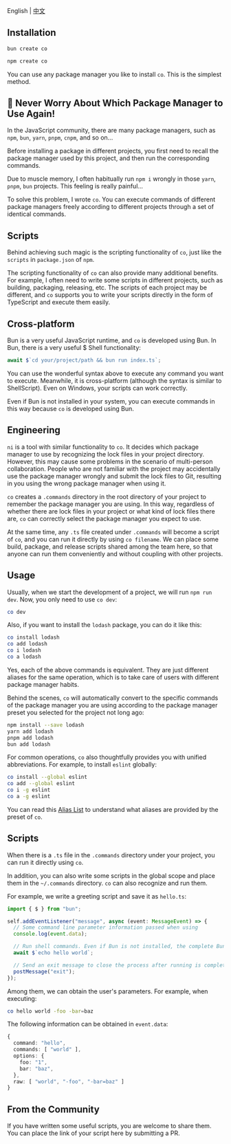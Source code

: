 English | [中文](./README_ZH.md)

## Installation

```bash
bun create co
```

```bash
npm create co
```

You can use any package manager you like to install `co`. This is the simplest method.

## 🥵 Never Worry About Which Package Manager to Use Again!

In the JavaScript community, there are many package managers, such as `npm`, `bun`, `yarn`, `pnpm`, `cnpm`, and so on...

Before installing a package in different projects, you first need to recall the package manager used by this project, and then run the corresponding commands.

Due to muscle memory, I often habitually run `npm i` wrongly in those `yarn`, `pnpm`, `bun` projects. This feeling is really painful...

To solve this problem, I wrote `co`. You can execute commands of different package managers freely according to different projects through a set of identical commands.

## Scripts

Behind achieving such magic is the scripting functionality of `co`, just like the `scripts` in `package.json` of `npm`.

The scripting functionality of `co` can also provide many additional benefits. For example, I often need to write some scripts in different projects, such as building, packaging, releasing, etc. The scripts of each project may be different, and `co` supports you to write your scripts directly in the form of TypeScript and execute them easily.

## Cross-platform

Bun is a very useful JavaScript runtime, and `co` is developed using Bun. In Bun, there is a very useful $ Shell functionality:

```ts
await $`cd your/project/path && bun run index.ts`;
```

You can use the wonderful syntax above to execute any command you want to execute. Meanwhile, it is cross-platform (although the syntax is similar to ShellScript). Even on Windows, your scripts can work correctly.

Even if Bun is not installed in your system, you can execute commands in this way because `co` is developed using Bun.

## Engineering

`ni` is a tool with similar functionality to `co`. It decides which package manager to use by recognizing the lock files in your project directory. However, this may cause some problems in the scenario of multi-person collaboration. People who are not familiar with the project may accidentally use the package manager wrongly and submit the lock files to Git, resulting in you using the wrong package manager when using it.

`co` creates a `.commands` directory in the root directory of your project to remember the package manager you are using. In this way, regardless of whether there are lock files in your project or what kind of lock files there are, `co` can correctly select the package manager you expect to use.

At the same time, any `.ts` file created under `.commands` will become a script of `co`, and you can run it directly by using `co filename`. We can place some build, package, and release scripts shared among the team here, so that anyone can run them conveniently and without coupling with other projects.

## Usage

Usually, when we start the development of a project, we will run `npm run dev`. Now, you only need to use `co dev`:

```sh
co dev
```

Also, if you want to install the `lodash` package, you can do it like this:

```sh
co install lodash
co add lodash
co i lodash
co a lodash
```

Yes, each of the above commands is equivalent. They are just different aliases for the same operation, which is to take care of users with different package manager habits.

Behind the scenes, `co` will automatically convert to the specific commands of the package manager you are using according to the package manager preset you selected for the project not long ago:

```sh
npm install --save lodash
yarn add lodash
pnpm add lodash
bun add lodash
```

For common operations, `co` also thoughtfully provides you with unified abbreviations. For example, to install `eslint` globally:

```sh
co install --global eslint
co add --global eslint
co i -g eslint
co a -g eslint
```

You can read this [Alias List](./ALIAS_LIST.md) to understand what aliases are provided by the preset of `co`.

## Scripts

When there is a `.ts` file in the `.commands` directory under your project, you can run it directly using `co`.

In addition, you can also write some scripts in the global scope and place them in the `~/.commands` directory. `co` can also recognize and run them.

For example, we write a greeting script and save it as `hello.ts`:

```ts
import { $ } from "bun";

self.addEventListener("message", async (event: MessageEvent) => {
  // Some command line parameter information passed when using
  console.log(event.data);

  // Run shell commands. Even if Bun is not installed, the complete Bun API can be used.
  await $`echo hello world`;

  // Send an exit message to close the process after running is completed.
  postMessage("exit");
});
```

Among them, we can obtain the user's parameters. For example, when executing:

```bash
co hello world -foo -bar=baz
```

The following information can be obtained in `event.data`:

```ts
{
  command: "hello",
  commands: [ "world" ],
  options: {
    foo: "1",
    bar: "baz",
  },
  raw: [ "world", "-foo", "-bar=baz" ]
}
```

## From the Community

If you have written some useful scripts, you are welcome to share them. You can place the link of your script here by submitting a PR.